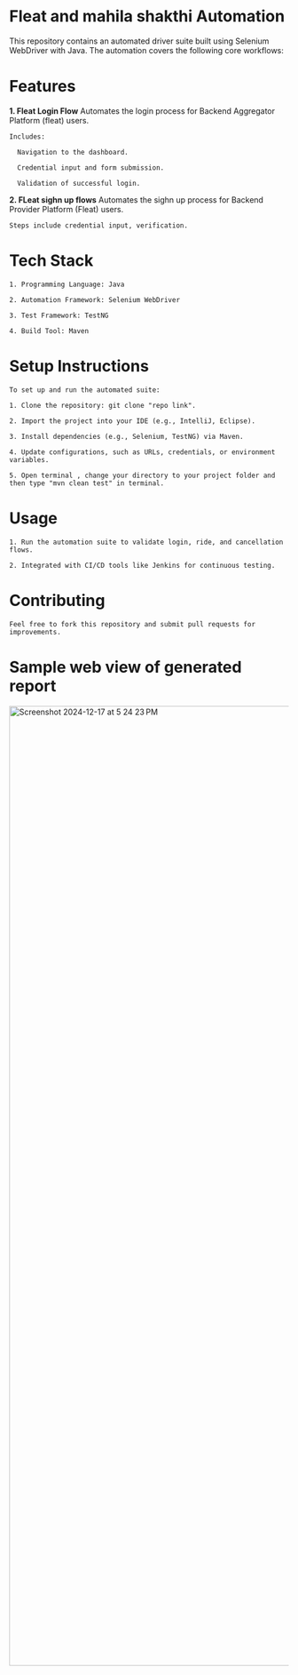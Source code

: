 # Fleat and mahila shakthi Automation

This repository contains an automated driver suite built using Selenium WebDriver with Java. The automation covers the following core workflows:

# Features


**1. Fleat Login Flow**
  Automates the login process for Backend Aggregator Platform (fleat) users.

    Includes:

      Navigation to the dashboard.
  
      Credential input and form submission.
  
      Validation of successful login.


**2. FLeat sighn up flows**
    Automates the sighn up process for Backend Provider Platform (Fleat) users.

    Steps include credential input, verification.



# Tech Stack

    1. Programming Language: Java

    2. Automation Framework: Selenium WebDriver

    3. Test Framework: TestNG 

    4. Build Tool: Maven


# Setup Instructions

    To set up and run the automated suite:

    1. Clone the repository: git clone "repo link".
   
    2. Import the project into your IDE (e.g., IntelliJ, Eclipse).
   
    3. Install dependencies (e.g., Selenium, TestNG) via Maven.
   
    4. Update configurations, such as URLs, credentials, or environment variables.

    5. Open terminal , change your directory to your project folder and then type "mvn clean test" in terminal. 
  


# Usage

    1. Run the automation suite to validate login, ride, and cancellation flows.

    2. Integrated with CI/CD tools like Jenkins for continuous testing.



# Contributing

    Feel free to fork this repository and submit pull requests for improvements.



# Sample web view of generated report


<img width="1728" alt="Screenshot 2024-12-17 at 5 24 23 PM" src="https://github.com/user-attachments/assets/bd36bf09-4a88-49af-9955-202ba8cac737" />

